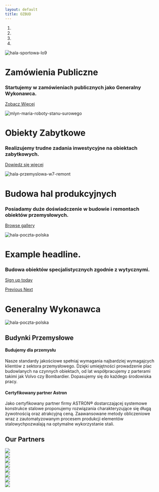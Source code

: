 ```yaml
---
layout: default
title: OZBUD
---
```


<div class="container-fluid no-padding">
  <div id="myCarousel" class="carousel slide" data-ride="carousel" data-interval="7000">
    <ol class="carousel-indicators">
      <li data-target="#myCarousel" data-slide-to="0" class="active"></li>
      <li data-target="#myCarousel" data-slide-to="1" class=""></li>
      <li data-target="#myCarousel" data-slide-to="2" class=""></li>
      <li data-target="#myCarousel" data-slide-to="3" class=""></li>
    </ol>
    <div class="carousel-inner">
      <div class="carousel-item active">
        <picture>
          <source srcset="assets/img/2000x850/hala-sportowa-lo_ix.jpg" media="(min-width: 1400px)">
          <source srcset="assets/img/1400x800/hala-sportowa-lo_ix.jpg" media="(min-width: 768px)">
          <source srcset="assets/img/1000x800/hala-sportowa-lo_ix.jpg" media="(min-width: 576px)">
          <img class="first-slide img-fluid d-block" src="assets/img/600x800/hala-sportowa-lo_ix.jpg" alt="hala-sportowa-lo9">
        </picture>
        <!---<img class="first-slide img-fluid d-block" src="/assets/img/mmr_1500x630.jpg" alt="First slide">--->
        <div class="container">
          <div class="carousel-caption">
            <div class="text-shadow">
              <h1>Zamówienia Publiczne</h1>
              <h3>Startujemy w zamówieniach publicznych jako Generalny Wykonawca.</h3>
            </div>
            <p><a class="btn btn-lg btn-primary" href="#" role="button">Zobacz Więcej</a></p>
          </div>
        </div>
      </div>
      <div class="carousel-item">
        <picture>
          <source srcset="assets/img/2000x850/mlyn-maria-roboty-stanu-surowego.jpg" media="(min-width: 1400px)">
          <source srcset="assets/img/1400x800/mlyn-maria-roboty-stanu-surowego.jpg" media="(min-width: 768px)">
          <source srcset="assets/img/1000x800/mlyn-maria-roboty-stanu-surowego.jpg" media="(min-width: 576px)">
          <img class="second-slide img-fluid d-block" src="assets/img/600x800/mlyn-maria-roboty-stanu-surowego.jpg" alt="mlyn-maria-roboty-stanu-surowego">
        </picture>
        <div class="container">
          <div class="carousel-caption">
            <div class="text-shadow">
              <h1>Obiekty Zabytkowe</h1>
              <h3>Realizujemy trudne zadania inwestycyjne na obiektach zabytkowych.</h3>
            </div>
            <p><a class="btn btn-lg btn-primary" href="#" role="button">Dowiedz się więcej</a></p>
          </div>
        </div>
      </div>
      <div class="carousel-item">
        <picture>
          <source srcset="assets/img/2000x850/hala-przemyslowa-w7-remont.jpg" media="(min-width: 1400px)">
          <source srcset="assets/img/1400x800/hala-przemyslowa-w7-remont.jpg" media="(min-width: 768px)">
          <source srcset="assets/img/1000x800/hala-przemyslowa-w7-remont.jpg" media="(min-width: 576px)">
          <img class="third-slide img-fluid d-block" src="assets/img/600x800/hala-przemyslowa-w7-remont.jpg" alt="hala-przemyslowa-w7-remont">
        </picture>
        <div class="container">
          <div class="carousel-caption">
            <div class="text-shadow">
              <h1>Budowa hal produkcyjnych</h1>
              <h3>Posiadamy duże doświadczenie w budowie i remontach obiektów przemysłowych.</h3>
            </div>
            <p><a class="btn btn-lg btn-primary" href="#" role="button">Browse gallery</a></p>
          </div>
        </div>
      </div>
      <div class="carousel-item">
        <picture>
          <source srcset="assets/img/2000x850/hala-poczta-polska.jpg" media="(min-width: 1400px)">
          <source srcset="assets/img/1400x800/hala-poczta-polska.jpg" media="(min-width: 768px)">
          <source srcset="assets/img/1000x800/hala-poczta-polska.jpg" media="(min-width: 576px)">
          <img class="fourth-slide img-fluid d-block" src="assets/img/600x800/hala-poczta-polska.jpg" alt="hala-poczta-polska">
        </picture>
        <!---<img class="first-slide img-fluid d-block" src="/assets/img/mmr_1500x630.jpg" alt="First slide">--->
        <div class="container">
          <div class="carousel-caption">
            <div class="text-shadow">
              <h1>Example headline.</h1>
              <h3>Budowa obiektów specjalistycznych zgodnie z wytycznymi.</h3>
            </div>
            <p><a class="btn btn-lg btn-primary" href="#" role="button">Sign up today</a></p>
          </div>
        </div>
      </div>
    </div>
    <a class="carousel-control-prev" href="#myCarousel" role="button" data-slide="prev">
      <!---<span class="carousel-control-prev-icon" aria-hidden="true"></span>--->
      <span class="sr-only">Previous</span>
    </a>
    <a class="carousel-control-next" href="#myCarousel" role="button" data-slide="next">
      <!---<span class="carousel-control-next-icon" aria-hidden="true"></span>--->
      <span class="sr-only">Next</span>
    </a>
  </div>
  <div class="container text-dark text-center">
  <h1>Generalny Wykonawca</h1>
  </div>
  <div class="container-fluid text-dark">
    <div class="row">
      <div class="col-md no-padding">
        <picture>
          <source srcset="assets/img/1000x400/hala-poczta-polska.jpg" media="(min-width: 1600px)">
          <source srcset="assets/img/1000x800/hala-poczta-polska.jpg" media="(min-width: 1100px)">
          <source srcset="assets/img/1000x800/hala-poczta-polska.jpg" media="(min-width: 700px)">
          <img class="img-fluid d-block" src="assets/img/600x800/hala-poczta-polska.jpg" alt="hala-poczta-polska">
        </picture>
      </div>
      <div class="col-md text-center">
        <h2>Budynki Przemysłowe</h2>
        <div class="row text-justify">
          <div class="col-sm">
          <h4>Budujemy dla przemysłu</h4>
          <p>Nasze standardy jakościowe spełniaj wymagania najbardziej wymagajcych klientów z sektora przemysłowego. Dzięki umiejętności prowadzenie plac budowlanych na czynnych obiektach, od lat współpracujemy z parterami takimi jak Volvo czy Bombardier. Dopasujemy się do każdego środowiska pracy.</p>
          </div>
          <div class="col-sm">
          <h4>Certyfikowany partner Astron</h4>
          <p>Jako certyfikowany partner firmy ASTRON® dostarczającej systemowe konstrukce stalowe proponujemy rozwiązania charakteryzujące się długą żywotnością oraz atrakcyjną ceną. Zaawansowane metody obliczeniowe wraz z zautomatyzowanym procesem produkcji elementów stalowychpozwalają na optymalne wykorzystanie stali.</p>
          </div>
        </div>
      </div>
    </div>
  </div>
  <div class="container-fluid">
  <h2>Our  Partners</h2>
   <section class="customer-logos slider">
      <div class="slide"><img src="assets/img/logo/RealCo.png"></div>
      <div class="slide"><img src="assets/img/logo/volvo.png"></div>
      <div class="slide"><img src="assets/img/logo/bombardier.png"></div>
      <div class="slide"><img src="assets/img/logo/inkom.png"></div>
      <div class="slide"><img src="assets/img/logo/3M.png"></div>
      <div class="slide"><img src="assets/img/logo/technisat.png"></div>
      <div class="slide"><img src="assets/img/logo/dozamel.png"></div>
      <div class="slide"><img src="assets/img/logo/kessel.png"></div>
   </section>
  </div>
</div>